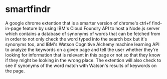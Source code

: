 # smartfindr
A google chrome extention that is a smarter version of chrome's ctrl+f find-in-page feature by using IBM's Cloud Foundry API to host a Node.js server which contains a database of synonyms of words that can be fetched from in order to not only check the word typed into the search box but it's synonyms too, and IBM's Watson Cognitive Alchemy machine learning API to analyze the keywords on a given page and tell the user whether they're looking for information that is relevant in this page or not so that they know if they might be looking in the wrong place. The extention will also check to see if synonyms of the word match with Watson's results of keywords on the page. 
